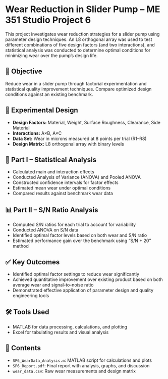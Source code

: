 # Wear Reduction in Slider Pump – ME 351 Studio Project 6

This project investigates wear reduction strategies for a slider pump using parameter design techniques. An L8 orthogonal array was used to test different combinations of five design factors (and two interactions), and statistical analysis was conducted to determine optimal conditions for minimizing wear over the pump’s design life.

## 📌 Objective
Reduce wear in a slider pump through factorial experimentation and statistical quality improvement techniques. Compare optimized design conditions against an existing benchmark.

## 🧪 Experimental Design
- **Design Factors:** Material, Weight, Surface Roughness, Clearance, Side Material
- **Interactions:** A×B, A×C
- **Data Set:** Wear in microns measured at 8 points per trial (R1–R8)
- **Design Matrix:** L8 orthogonal array with binary levels

## 🧮 Part I – Statistical Analysis
- Calculated main and interaction effects
- Conducted Analysis of Variance (ANOVA) and Pooled ANOVA
- Constructed confidence intervals for factor effects
- Estimated mean wear under optimal conditions
- Compared results against benchmark wear data

## 📊 Part II – S/N Ratio Analysis
- Computed S/N ratios for each trial to account for variability
- Conducted ANOVA on S/N data
- Identified optimal factor levels based on both wear and S/N ratio
- Estimated performance gain over the benchmark using “S/N + 20” method

## ✅ Key Outcomes
- Identified optimal factor settings to reduce wear significantly
- Achieved quantitative improvement over existing product based on both average wear and signal-to-noise ratio
- Demonstrated effective application of parameter design and quality engineering tools

## 🛠 Tools Used
- MATLAB for data processing, calculations, and plotting
- Excel for tabulating results and visual analysis

## 📁 Contents
- `SP6_WearData_Analysis.m`: MATLAB script for calculations and plots
- `SP6_Report.pdf`: Final report with analysis, graphs, and discussion
- `wear_data.csv`: Raw wear measurements and design matrix
